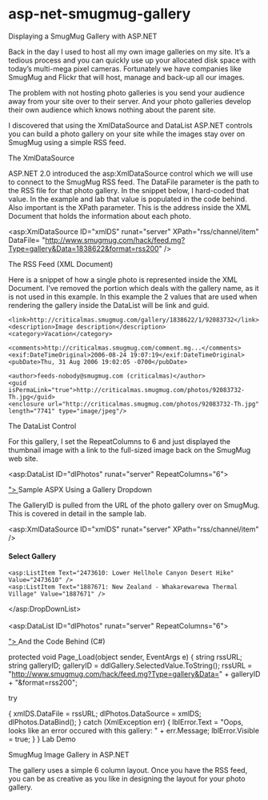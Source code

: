 asp-net-smugmug-gallery
=======================

Displaying a SmugMug Gallery with ASP.NET

Back in the day I used to host all my own image galleries on my site. It’s a tedious process and you can quickly use up your allocated disk space with today’s multi-mega pixel cameras. Fortunately we have companies like SmugMug and Flickr that will host, manage and back-up all our images.

The problem with not hosting photo galleries is you send your audience away from your site over to their server. And your photo galleries develop their own audience which knows nothing about the parent site.

I discovered that using the XmlDataSource and DataList ASP.NET controls you can build a photo gallery on your site while the images stay over on SmugMug using a simple RSS feed.

The XmlDataSource

ASP.NET 2.0 introduced the asp:XmlDataSource control which we will use to connect to the SmugMug RSS feed. The DataFile parameter is the path to the RSS file for that photo gallery. In the snippet below, I hard-coded that value. In the example and lab that value is populated in the code behind. Also important is the XPath parameter. This is the address inside the XML Document that holds the information about each photo.

<asp:XmlDataSource ID="xmlDS" runat="server" XPath="rss/channel/item"
    DataFile= "http://www.smugmug.com/hack/feed.mg?Type=gallery&Data=1838622&format=rss200" />

The RSS Feed (XML Document)

Here is a snippet of how a single photo is represented inside the XML Document. I’ve removed the portion which deals with the gallery name, as it is not used in this example. In this example the 2 values that are used when rendering the gallery inside the DataList will be link and guid.

<item>
    <title>Image Title</title>

    <link>http://criticalmas.smugmug.com/gallery/1838622/1/92083732</link>
    <description>Image description</description>
    <category>Vacation</category>

    <comments>http://criticalmas.smugmug.com/comment.mg...</comments>
    <exif:DateTimeOriginal>2006-08-24 19:07:19</exif:DateTimeOriginal>
    <pubDate>Thu, 31 Aug 2006 19:02:05 -0700</pubDate>

    <author>feeds-nobody@smugmug.com (criticalmas)</author>
    <guid isPermaLink="true">http://criticalmas.smugmug.com/photos/92083732-Th.jpg</guid>
    <enclosure url="http://criticalmas.smugmug.com/photos/92083732-Th.jpg" length="7741" type="image/jpeg"/>

</item>
The DataList Control

For this gallery, I set the RepeatColumns to 6 and just displayed the thumbnail image with a link to the full-sized image back on the SmugMug web site.

<asp:DataList ID="dlPhotos" runat="server" RepeatColumns="6">

<ItemTemplate>
  <a href="<%# XPath("link").ToString() %>">
     <asp:Image ID="img" ImageUrl='<%# XPath("guid") %>' runat="server"  /></a>

</ItemTemplate>
</asp:DataList>
Sample ASPX Using a Gallery Dropdown

The GalleryID is pulled from the URL of the photo gallery over on SmugMug. This is covered in detail in the sample lab.

<asp:XmlDataSource ID="xmlDS" runat="server" XPath="rss/channel/item" />

<h4>Select Gallery</h4>
<asp:DropDownList ID="ddlGallery" runat="server" AutoPostBack="true">
    <asp:ListItem Text="1838622: Uruguay - Colonia" Value="1838622" />

    <asp:ListItem Text="2473610: Lower Hellhole Canyon Desert Hike" Value="2473610" />
    <asp:ListItem Text="1887671: New Zealand - Whakarewarewa Thermal Village" Value="1887671" />

</asp:DropDownList>
<br /><br />
<asp:DataList ID="dlPhotos" runat="server" RepeatColumns="6">

<ItemTemplate>
    <a href="<%# XPath("link").ToString() %>">
        <asp:Image ID="img" ImageUrl='<%# XPath("guid") %>' runat="server" /></a>

</ItemTemplate>
</asp:DataList>
<asp:Label ID="lblError" Visible="false" runat="server" />
And the Code Behind (C#)

protected void Page_Load(object sender, EventArgs e)
{
   string rssURL;
   string galleryID;
   galleryID = ddlGallery.SelectedValue.ToString();
   rssURL = "http://www.smugmug.com/hack/feed.mg?Type=gallery&Data=" + galleryID + "&format=rss200";

   try

   {
       xmlDS.DataFile = rssURL;
       dlPhotos.DataSource = xmlDS;
       dlPhotos.DataBind();
   }
   catch (XmlException err)
   {
       lblError.Text = "Oops, looks like an error occured with this gallery: " + err.Message;
       lblError.Visible = true;
   }
}
Lab Demo

SmugMug Image Gallery in ASP.NET

The gallery uses a simple 6 column layout. Once you have the RSS feed, you can be as creative as you like in designing the layout for your photo gallery.
